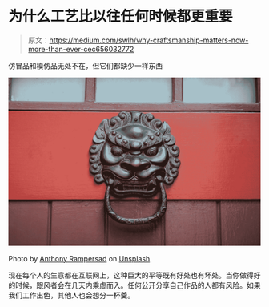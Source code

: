 # 为什么工艺比以往任何时候都更重要

> 原文：<https://medium.com/swlh/why-craftsmanship-matters-now-more-than-ever-cec656032772>

仿冒品和模仿品无处不在，但它们都缺少一样东西

![](img/7d805363c22649a8b14cc6ba96c09973.png)

Photo by [Anthony Rampersad](https://unsplash.com/@tony12tt?utm_source=medium&utm_medium=referral) on [Unsplash](https://unsplash.com?utm_source=medium&utm_medium=referral)

现在每个人的生意都在互联网上，这种巨大的平等既有好处也有坏处。当你做得好的时候，跟风者会在几天内乘虚而入。任何公开分享自己作品的人都有风险。如果我们工作出色，其他人也会想分一杯羹。
